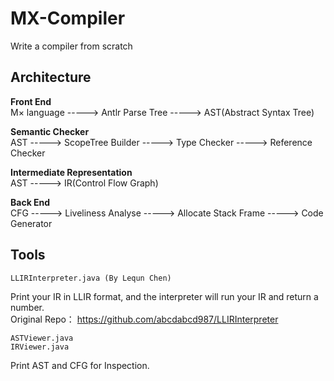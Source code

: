 # MX-Compiler
Write a compiler from scratch

## Architecture

**Front End**  
M× language -----> Antlr Parse Tree -----> AST(Abstract Syntax Tree)

**Semantic Checker**  
AST -----> ScopeTree Builder -----> Type Checker -----> Reference Checker

**Intermediate Representation**  
AST -----> IR(Control Flow Graph)

**Back End**  
CFG -----> Liveliness Analyse -----> Allocate Stack Frame -----> Code Generator

## Tools
```
LLIRInterpreter.java (By Lequn Chen)
```
Print your IR in LLIR format, and the interpreter will run your IR and return a number.  
Original Repo： https://github.com/abcdabcd987/LLIRInterpreter

```
ASTViewer.java
IRViewer.java
```
Print AST and CFG for Inspection.
